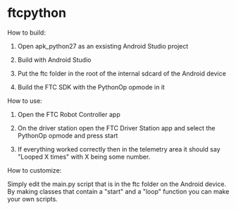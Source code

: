 # ftcpython

How to build:

1. Open apk_python27 as an exsisting Android Studio project

2. Build with Android Studio

3. Put the ftc folder in the root of the internal sdcard of the Android device

4. Build the FTC SDK with the PythonOp opmode in it

How to use:

1. Open the FTC Robot Controller app

2. On the driver station open the FTC Driver Station app and select the PythonOp opmode and press start

3. If everything worked correctly then in the telemetry area it should say "Looped X times" with X being some number.

How to customize:

Simply edit the main.py script that is in the ftc folder on the Android device. By making classes that contain a "start" and a "loop" function you can make your own scripts.
